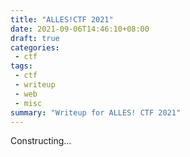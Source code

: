 ```yaml
---
title: "ALLES!CTF 2021"
date: 2021-09-06T14:46:10+08:00
draft: true
categories:
 - ctf
tags:
 - ctf
 - writeup
 - web
 - misc
summary: "Writeup for ALLES! CTF 2021"
---
```


Constructing...

